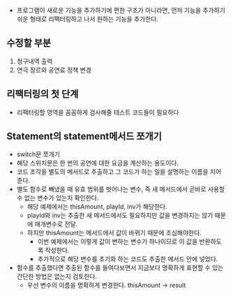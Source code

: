 - 프로그램이 새로운 기능을 추가하기에 편한 구조가 아니라면, 먼저 기능을 추가하기 쉬운 형태로 리팩터링하고 나서 원하는 기능을 추가한다.


## 수정할 부분
1. 청구내역 출력
2. 연극 장르와 공연료 정책 변경

## 리팩터링의 첫 단계
- 리팩터링할 영역을 꼼꼼하게 검사해줄 테스트 코드들이 필요하다

## Statement의 statement메서드 쪼개기
- switch문 쪼개기
- 해당 스위치문은 한 번의 공연에 대한 요금을 계산하는 용도이다.
- 코드 조각을 별도의 메서드로 추출하고 그 코드가 하는 일을 설명하는 이름을 지어준다.
- 별도 함수로 빼냈을 때 유효 범위를 벗어나는 변수, 즉 새 메서드에서 곧바로 사용할 수 없는 변수가 있는지 확인한다.
  - 해당 예제에서는 thisAmount, playId, inv가 해당한다.
  - playId와 inv는 추출한 새 메서드에서도 필요하지만 값을 변경하지는 않기 때문에 매개변수로 전달.
  - 하지만 thisAmount는 메서드에서 값이 바뀌기 때문에 조심해야한다.
    - 이번 예제에서는 이렇게 값이 변하는 변수가 하나이므로 이 값을 반환하도록 작성한다.
    - 추가적으로 해당 변수를 초기화 하는 코드도 추출한 메서드 안에 넣었다.
- 함수를 추출했다면 추출된 함수를 들여다보면서 지금보다 명확하게 표현할 수 있는 간단한 방법은 없는지 검토한다.
  - 우선 변수의 이름을 명확하게 변경한다. thisAmount -> result
